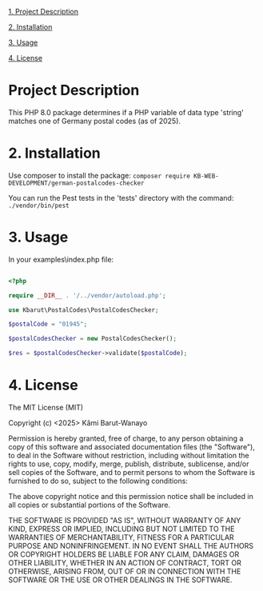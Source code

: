  [1. Project Description](project-description)
 
 [2. Installation](#installation)
 
 [3. Usage](#usage)
 
 [4. License](#license)
 
# Project Description

This PHP 8.0 package determines if a PHP variable of data type 'string' matches one of Germany postal codes (as of 2025).

# 2. Installation

Use composer to install the package: `composer require KB-WEB-DEVELOPMENT/german-postalcodes-checker`

You can run the Pest tests in the 'tests' directory with the command: `./vendor/bin/pest`

# 3. Usage

In your examples\index.php file: 

```php

<?php

require __DIR__ . '/../vendor/autoload.php';

use Kbarut\PostalCodes\PostalCodesChecker;

$postalCode = "01945";

$postalCodesChecker = new PostalCodesChecker();

$res = $postalCodesChecker->validate($postalCode);

 ```
# 4. License 

The MIT License (MIT)

Copyright (c) <2025> Kâmi Barut-Wanayo

Permission is hereby granted, free of charge, to any person obtaining a copy of this software and associated documentation files (the "Software"), to deal in the Software without restriction, including without limitation the rights to use, copy, modify, merge, publish, distribute, sublicense, and/or sell copies of the Software, and to permit persons to whom the Software is furnished to do so, subject to the following conditions:

The above copyright notice and this permission notice shall be included in all copies or substantial portions of the Software.

THE SOFTWARE IS PROVIDED "AS IS", WITHOUT WARRANTY OF ANY KIND, EXPRESS OR IMPLIED, INCLUDING BUT NOT LIMITED TO THE WARRANTIES OF MERCHANTABILITY, FITNESS FOR A PARTICULAR PURPOSE AND NONINFRINGEMENT. IN NO EVENT SHALL THE AUTHORS OR COPYRIGHT HOLDERS BE LIABLE FOR ANY CLAIM, DAMAGES OR OTHER LIABILITY, WHETHER IN AN ACTION OF CONTRACT, TORT OR OTHERWISE, ARISING FROM, OUT OF OR IN CONNECTION WITH THE SOFTWARE OR THE USE OR OTHER DEALINGS IN THE SOFTWARE.
